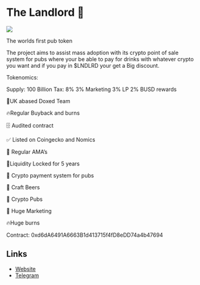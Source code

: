 
# The Landlord 🍺

![](https://files.catbox.moe/kib000.jpg)

The worlds first pub token 

The project aims to assist mass adoption with its crypto point of sale system for pubs where your be able to pay for drinks with whatever crypto you want and if you pay in $LNDLRD your get a Big discount.

Tokenomics:

Supply: 100 Billion
Tax: 8%
3% Marketing
3% LP
2% BUSD rewards

👥UK abased Doxed Team

🔥Regular Buyback and burns

🗄 Audited contract 

✅ Listed on Coingecko and Nomics

🎤 Regular AMA’s

🔐Liquidity Locked for 5 years

📲 Crypto payment system for pubs 

🍺 Craft Beers

🍻 Crypto Pubs

📢 Huge Marketing

🔥Huge burns

Contract: 0xd6dA6491A6663B1d413715f4fD8eDD74a4b47694

## Links
- [Website](http://thelandlord.biz) 
- [Telegram](https://t.me/TheLandlordToken)
